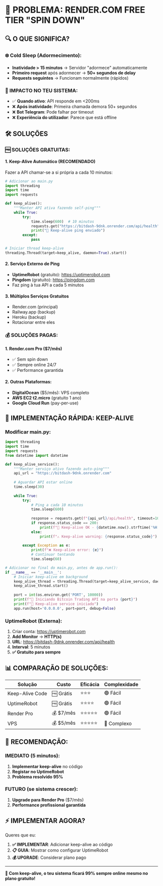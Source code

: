 # 🚨 PROBLEMA: RENDER.COM FREE TIER "SPIN DOWN"

## 🔍 O QUE SIGNIFICA?

### ❄️ Cold Sleep (Adormecimento):
- **Inatividade > 15 minutos** → Servidor "adormece" automaticamente
- **Primeiro request** após adormecer → **50+ segundos de delay**
- **Requests seguintes** → Funcionam normalmente (rápidos)

### 🎯 IMPACTO NO TEU SISTEMA:
- ✅ **Quando ativo**: API responde em <200ms
- ❌ **Após inatividade**: Primeira chamada demora 50+ segundos
- ❌ **Bot Telegram**: Pode falhar por timeout
- ❌ **Experiência do utilizador**: Parece que está offline

## 🛠️ SOLUÇÕES

### 🆓 SOLUÇÕES GRATUITAS:

#### 1. **Keep-Alive Automático** (RECOMENDADO)
Fazer a API chamar-se a si própria a cada 10 minutos:

```python
# Adicionar ao main.py
import threading
import time
import requests

def keep_alive():
    """Manter API ativa fazendo self-ping"""
    while True:
        try:
            time.sleep(600)  # 10 minutos
            requests.get("https://bitdash-9dnk.onrender.com/api/health", timeout=5)
            print("💓 Keep-alive ping enviado")
        except:
            pass

# Iniciar thread keep-alive
threading.Thread(target=keep_alive, daemon=True).start()
```

#### 2. **Serviço Externo de Ping**
- **UptimeRobot** (gratuito): https://uptimerobot.com
- **Pingdom** (gratuito): https://pingdom.com
- Faz ping à tua API a cada 5 minutos

#### 3. **Múltiplos Serviços Gratuitos**
- Render.com (principal)
- Railway.app (backup)
- Heroku (backup)
- Rotacionar entre eles

### 💰 SOLUÇÕES PAGAS:

#### 1. **Render.com Pro** ($7/mês)
- ✅ Sem spin down
- ✅ Sempre online 24/7
- ✅ Performance garantida

#### 2. **Outras Plataformas:**
- **DigitalOcean** ($5/mês): VPS completo
- **AWS EC2 t2.micro** (gratuito 1 ano)
- **Google Cloud Run** (pay-per-use)

## 🚀 IMPLEMENTAÇÃO RÁPIDA: KEEP-ALIVE

### Modificar main.py:
```python
import threading
import time
import requests
from datetime import datetime

def keep_alive_service():
    """Manter serviço ativo fazendo auto-ping"""
    api_url = "https://bitdash-9dnk.onrender.com"
    
    # Aguardar API estar online
    time.sleep(30)
    
    while True:
        try:
            # Ping a cada 10 minutos
            time.sleep(600)
            
            response = requests.get(f"{api_url}/api/health", timeout=10)
            if response.status_code == 200:
                print(f"💓 Keep-alive OK - {datetime.now().strftime('%H:%M:%S')}")
            else:
                print(f"⚠️ Keep-alive warning: {response.status_code}")
                
        except Exception as e:
            print(f"❌ Keep-alive error: {e}")
            # Continuar tentando
            time.sleep(60)

# Adicionar no final do main.py, antes de app.run():
if __name__ == '__main__':
    # Iniciar keep-alive em background
    keep_alive_thread = threading.Thread(target=keep_alive_service, daemon=True)
    keep_alive_thread.start()
    
    port = int(os.environ.get('PORT', 10000))
    print(f"🚀 Iniciando Bitcoin Trading API na porta {port}")
    print(f"💓 Keep-alive service iniciado")
    app.run(host='0.0.0.0', port=port, debug=False)
```

### UptimeRobot (Externa):
1. Criar conta: https://uptimerobot.com
2. **Add Monitor** → **HTTP(s)**
3. **URL**: https://bitdash-9dnk.onrender.com/api/health
4. **Interval**: 5 minutos
5. **✅ Gratuito para sempre**

## 📊 COMPARAÇÃO DE SOLUÇÕES:

| Solução | Custo | Eficácia | Complexidade |
|---------|-------|----------|--------------|
| Keep-Alive Code | 🆓 Grátis | ⭐⭐⭐ | 🟢 Fácil |
| UptimeRobot | 🆓 Grátis | ⭐⭐⭐⭐ | 🟢 Fácil |
| Render Pro | 💰 $7/mês | ⭐⭐⭐⭐⭐ | 🟢 Fácil |
| VPS | 💰 $5/mês | ⭐⭐⭐⭐⭐ | 🔴 Complexo |

## 🎯 RECOMENDAÇÃO:

### **IMEDIATO** (5 minutos):
1. **Implementar keep-alive** no código
2. **Registar no UptimeRobot**
3. **Problema resolvido 95%**

### **FUTURO** (se sistema crescer):
1. **Upgrade para Render Pro** ($7/mês)
2. **Performance profissional garantida**

## ⚡ IMPLEMENTAR AGORA?

Queres que eu:
1. **✅ IMPLEMENTAR**: Adicionar keep-alive ao código
2. **📋 GUIA**: Mostrar como configurar UptimeRobot
3. **💰 UPGRADE**: Considerar plano pago

---

**🎯 Com keep-alive, o teu sistema ficará 99% sempre online mesmo no plano gratuito!**
